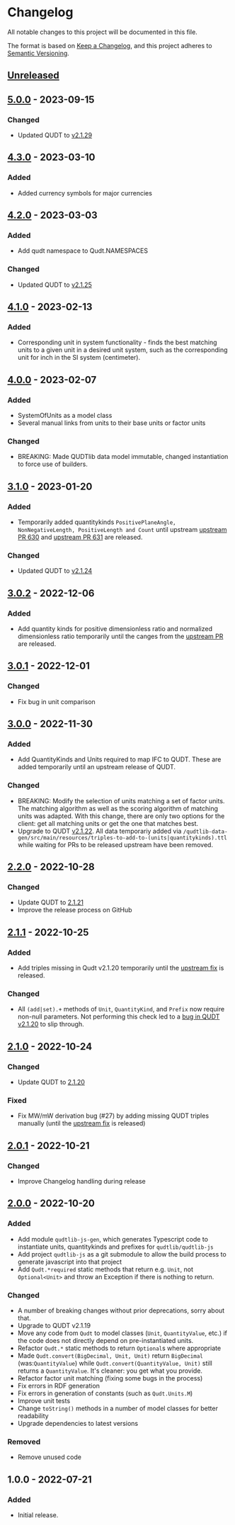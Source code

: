 # Changelog

All notable changes to this project will be documented in this file.

The format is based on [Keep a Changelog](https://keepachangelog.com/en/1.0.0/),
and this project adheres to [Semantic Versioning](https://semver.org/spec/v2.0.0.html).

## [Unreleased]

## [5.0.0] - 2023-09-15

### Changed

- Updated QUDT to [v2.1.29](https://github.com/qudt/qudt-public-repo/releases/tag/v2.1.29)

## [4.3.0] - 2023-03-10

### Added

- Added currency symbols for major currencies

## [4.2.0] - 2023-03-03

### Added

- Add qudt namespace to Qudt.NAMESPACES

### Changed

- Updated QUDT to [v2.1.25](https://github.com/qudt/qudt-public-repo/releases/tag/v2.1.25)

## [4.1.0] - 2023-02-13

### Added

- Corresponding unit in system functionality - finds the best matching units to a given unit in a desired unit system, such as the corresponding unit for inch in the SI system (centimeter).

## [4.0.0] - 2023-02-07

### Added

- SystemOfUnits as a model class
- Several manual links from units to their base units or factor units

### Changed

- BREAKING: Made QUDTlib data model immutable, changed instantiation to force use of builders.

## [3.1.0] - 2023-01-20

### Added

- Temporarily added quantitykinds `PositivePlaneAngle, NonNegativeLength, PositiveLength and Count` until upstream [upstream PR 630](https://github.com/qudt/qudt-public-repo/pull/630) and [upstream PR 631](https://github.com/qudt/qudt-public-repo/pull/631) are released.

### Changed

- Updated QUDT to [v2.1.24](https://github.com/qudt/qudt-public-repo/releases/tag/v2.1.24)

## [3.0.2] - 2022-12-06

### Added

- Add quantity kinds for positive dimensionless ratio and normalized dimensionless ratio temporarily until the canges from the [upstream PR](https://github.com/qudt/qudt-public-repo/pull/619) are released.

## [3.0.1] - 2022-12-01

### Changed

- Fix bug in unit comparison

## [3.0.0] - 2022-11-30

### Added

- Add QuantityKinds and Units required to map IFC to QUDT. These are added temporarily until an upstream release of QUDT.

### Changed

- BREAKING: Modify the selection of units matching a set of factor units. The matching algorithm as well as the scoring algorithm of matching units was adapted. With this change, there are only two options for the client: get all matching units or get the one that matches best.
- Upgrade to QUDT [v2.1.22](https://github.com/qudt/qudt-public-repo/releases/tag/v2.1.22). All data temporariy added via `/qudtlib-data-gen/src/main/resources/triples-to-add-to-(units|quantitykinds).ttl` while waiting for PRs to be released upstream have been removed.

## [2.2.0] - 2022-10-28

### Changed

- Update QUDT to [2.1.21](https://github.com/qudt/qudt-public-repo/releases/tag/v2.1.21)
- Improve the release process on GitHub

## [2.1.1] - 2022-10-25

### Added

- Add triples missing in Qudt v2.1.20 temporarily until the [upstream fix](https://github.com/qudt/qudt-public-repo/pull/594) is released.

### Changed

- All `(add|set).+` methods of `Unit`, `QuantityKind`, and `Prefix` now require non-null parameters. Not performing this check led to a [bug in QUDT v2.1.20](https://github.com/qudt/qudt-public-repo/issues/593) to slip through.

## [2.1.0] - 2022-10-24

### Changed

- Update QUDT to [2.1.20](https://github.com/qudt/qudt-public-repo/releases/tag/v2.1.20)

### Fixed

- Fix MW/mW derivation bug (#27) by adding missing QUDT triples manually (until the [upstream fix](https://github.com/qudt/qudt-public-repo/pull/592) is released)

## [2.0.1] - 2022-10-21

### Changed

- Improve Changelog handling during release

## [2.0.0] - 2022-10-20

### Added

- Add module `qudtlib-js-gen`, which generates Typescript code to instantiate units, quantitykinds and prefixes for `qudtlib/qudtlib-js`
- Add project `qudtlib-js` as a git submodule to allow the build process to generate javascript into that project
- Add `Qudt.*required` static methods that return e.g. `Unit`, not `Optional<Unit>` and throw an Exception if there is nothing to return.

### Changed

- A number of breaking changes without prior deprecations, sorry about that.
- Upgrade to QUDT v2.1.19
- Move any code from `Qudt` to model classes (`Unit`, `QuantityValue`, etc.) if the code does not directly depend on pre-instantiated units.
- Refactor `Qudt.*` static methods to return `Optional`s where appropriate
- Made `Qudt.convert(BigDecimal, Unit, Unit)` return `BigDecimal` (was:`QuantityValue`) while `Qudt.convert(QuantityValue, Unit)` still returns a `QuantityValue`. It's cleaner: you get what you provide.
- Refactor factor unit matching (fixing some bugs in the process)
- Fix errors in RDF generation
- Fix errors in generation of constants (such as `Qudt.Units.M`)
- Improve unit tests
- Change `toString()` methods in a number of model classes for better readability
- Upgrade dependencies to latest versions

### Removed

- Remove unused code

## 1.0.0 - 2022-07-21

### Added

- Initial release.

[Unreleased]: https://github.com/qudtlib/qudtlib-java/compare/v5.0.0...HEAD
[5.0.0]: https://github.com/qudtlib/qudtlib-java/compare/v4.3.0...v5.0.0
[4.3.0]: https://github.com/qudtlib/qudtlib-java/compare/v4.2.0...v4.3.0
[4.2.0]: https://github.com/qudtlib/qudtlib-java/compare/v4.1.0...v4.2.0
[4.1.0]: https://github.com/qudtlib/qudtlib-java/compare/v4.0.0...v4.1.0
[4.0.0]: https://github.com/qudtlib/qudtlib-java/compare/v3.1.0...v4.0.0
[3.1.0]: https://github.com/qudtlib/qudtlib-java/compare/v3.0.2...v3.1.0
[3.0.2]: https://github.com/qudtlib/qudtlib-java/compare/v3.0.1...v3.0.2
[3.0.1]: https://github.com/qudtlib/qudtlib-java/compare/v3.0.0...v3.0.1
[3.0.0]: https://github.com/qudtlib/qudtlib-java/compare/v2.2.0...v3.0.0
[2.2.0]: https://github.com/qudtlib/qudtlib-java/compare/v2.1.1...v2.2.0
[2.1.1]: https://github.com/qudtlib/qudtlib-java/compare/v2.1.0...v2.1.1
[2.1.0]: https://github.com/qudtlib/qudtlib-java/compare/v2.0.1...v2.1.0
[2.0.1]: https://github.com/qudtlib/qudtlib-java/compare/v2.0.0...v2.0.1
[2.0.0]: https://github.com/qudtlib/qudtlib-java/compare/v1.0.0...v2.0.0

